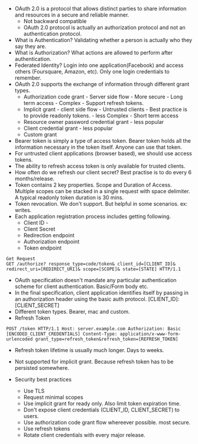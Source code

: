* OAuth 2.0 is a protocol that allows distinct parties to share information and resources in a secure and reliable manner.
    * Not backward compatible
    * OAuth 2.0 protocol is actually an authorization protocol and not an authentication protocol. 
* What is Authentication? Validating whether a person is actually who they say they are.
* What is Authorization? What actions are allowed to perform after authentication.
* Federated Identity? Login into one application(Facebook) and access others (Foursquare, Amazon, etc). Only one login credentials to remember.
* OAuth 2.0 supports the exchange of information through different grant types.
    * Authorization code grant - Server side flow - More secure - Long term access - Complex - Support refresh tokens.
    * Implicit grant - client side flow - Untrusted clients - Best practice is to provide readonly tokens. - less Complex - Short term access
    * Resource owner password credential grant - less popular
    * Client credential grant - less popular
    * Custom grant
* Bearer token is simply a type of access token. Bearer token holds all the information necessary in the token itself. Anyone can use that token.
* For untrusted client applications (browser based), we should use access tokens.
* The ability to refresh access token is only available for trusted clients.
* How often do we refresh our client secret? Best practise is to do every 6 months/release.
* Token contains 2 key properties. Scope and Duration of Access. Multiple scopes can be stacked in a single request with space delimiter. A typical readonly token duration is 30 mins.
* Token revocation. We don't support. But helpful in some scenarios. ex: writes.
* Each application registration process includes getting following.
    * Client ID -
    * Client Secret
    * Redirection endpoint
    * Authorization endpoint
    * Token endpoint
```
Get Request
GET /authorize? response_type=code/token& client_id=[CLIENT_ID]& redirect_uri=[REDIRECT_URI]& scope=[SCOPE]& state=[STATE] HTTP/1.1 
```
* OAuth specification doesn't mandate any particular authentication scheme for client authentication. Basic/Form body etc.
* In the final specification, client application identifies itself by passing in an authorization header using the basic auth protocol. [CLIENT_ID]:[CLIENT_SECRET]
* Different token types. Bearer, mac and custom.
* Refresh Token
```
POST /token HTTP/1.1 Host: server.example.com Authorization: Basic [ENCODED_CLIENT_CREDENTIALS] Content-Type: application/x-www-form-urlencoded grant_type=refresh_token&refresh_token=[REFRESH_TOKEN]
```
* Refresh token lifetime is usually much longer. Days to weeks.
* Not supported for implicit grant. Because refresh token has to be persisted somewhere.

* Security best practices
    * Use TLS
    * Request minimal scopes
    * Use implicit grant for ready only. Also limit token expiration time.
    * Don't expose client credentials (CLIENT_ID, CLIENT_SECRET) to users.
    * Use authorization code grant flow whereever possible. most secure.
    * Use refresh tokens
    * Rotate client credentials with every major release.

